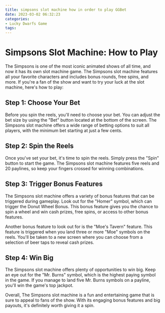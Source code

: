 ```yaml
---
title: simpsons slot machine how in order to play GGBet
date: 2023-03-02 06:32:23
categories:
- Lucky Dwarfs Game
tags:
---
```

# Simpsons Slot Machine: How to Play

The Simpsons is one of the most iconic animated shows of all time, and now it has its own slot machine game. The Simpsons slot machine features all your favorite characters and includes bonus rounds, free spins, and more. If you're a fan of the show and want to try your luck at the slot machine, here's how to play:

## Step 1: Choose Your Bet

Before you spin the reels, you'll need to choose your bet. You can adjust the bet size by using the "Bet" button located at the bottom of the screen. The Simpsons slot machine offers a wide range of betting options to suit all players, with the minimum bet starting at just a few cents.

## Step 2: Spin the Reels

Once you've set your bet, it's time to spin the reels. Simply press the "Spin" button to start the game. The Simpsons slot machine features five reels and 20 paylines, so keep your fingers crossed for winning combinations.

## Step 3: Trigger Bonus Features

The Simpsons slot machine offers a variety of bonus features that can be triggered during gameplay. Look out for the "Homer" symbol, which can trigger the Donut Wheel Bonus. This bonus feature gives you the chance to spin a wheel and win cash prizes, free spins, or access to other bonus features.

Another bonus feature to look out for is the "Moe's Tavern" feature. This feature is triggered when you land three or more "Moe" symbols on the reels. You'll be taken to a new screen where you can choose from a selection of beer taps to reveal cash prizes.

## Step 4: Win Big

The Simpsons slot machine offers plenty of opportunities to win big. Keep an eye out for the "Mr. Burns" symbol, which is the highest paying symbol in the game. If you manage to land five Mr. Burns symbols on a payline, you'll win the game's top jackpot.

Overall, The Simpsons slot machine is a fun and entertaining game that is sure to appeal to fans of the show. With its engaging bonus features and big payouts, it's definitely worth giving it a spin.